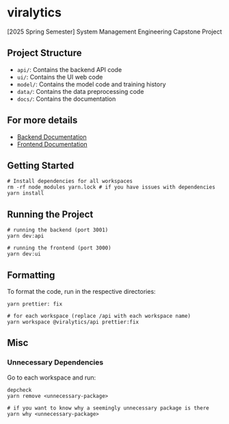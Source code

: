 # viralytics
[2025 Spring Semester] System Management Engineering Capstone Project

## Project Structure
- `api/`: Contains the backend API code
- `ui/`: Contains the UI web code
- `model/`: Contains the model code and training history
- `data/`: Contains the data preprocessing code
- `docs/`: Contains the documentation

## For more details
- [Backend Documentation](packages/api/README.md)
- [Frontend Documentation](packages/ui/README.md)

## Getting Started
```
# Install dependencies for all workspaces
rm -rf node_modules yarn.lock # if you have issues with dependencies
yarn install
```

## Running the Project
```
# running the backend (port 3001)
yarn dev:api

# running the frontend (port 3000)
yarn dev:ui
```

## Formatting
To format the code, run in the respective directories:
```
yarn prettier: fix

# for each workspace (replace /api with each workspace name)
yarn workspace @viralytics/api prettier:fix
```

## Misc
### Unnecessary Dependencies
Go to each workspace and run:
```
depcheck
yarn remove <unnecessary-package>

# if you want to know why a seemingly unnecessary package is there
yarn why <unnecessary-package> 
```

